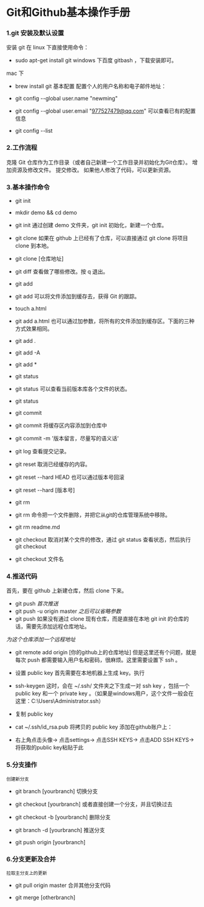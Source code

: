 # Git和Github基本操作手册
### 1.git 安装及默认设置
安装 git
在 linux 下直接使用命令：

- sudo apt-get install git
windows 下百度 gitbash ，下载安装即可。

mac 下

- brew install git
基本配置
配置个人的用户名称和电子邮件地址：

- git config --global user.name "newming"
- git config --global user.email "977527479@qq.com"
可以查看已有的配置信息
- git config --list
### 2.工作流程
克隆 Git 仓库作为工作目录（或者自己新建一个工作目录并初始化为Git仓库）。
增加资源及修改文件。
提交修改。
如果他人修改了代码，可以更新资源。
### 3.基本操作命令
 - git init
 - mkdir demo && cd demo
 - git init
通过创建 demo 文件夹，git init 初始化，新建一个仓库。

- git clone
如果在 github 上已经有了仓库，可以直接通过 git clone 将项目 clone 到本地。

- git clone [仓库地址]
- git diff
查看做了哪些修改。按 q 退出。

- git add
- git add 可以将文件添加到缓存去，获得 Git 的跟踪。

- touch a.html
- git add a.html
也可以通过加参数，将所有的文件添加到缓存区。下面的三种方式效果相同。

- git add .
- git add -A
- git add *
- git status
- git status 可以查看当前版本库各个文件的状态。

- git status
- git commit
- git commit 将缓存区内容添加到仓库中

- git commit -m '版本留言，尽量写的语义话'
- git log
查看提交记录。

- git reset
取消已经缓存的内容。

- git reset --hard HEAD
也可以通过版本号回滚

- git reset --hard [版本号]
- git rm
- git rm 命令把一个文件删除，并把它从git的仓库管理系统中移除。

- git rm readme.md
- git checkout
取消对某个文件的修改，通过 git status 查看状态，然后执行 git checkout

- git checkout 文件名
### 4.推送代码
首先，要在 github 上新建仓库，然后 clone 下来。

- git push
*首次推送*
- git push -u origin master
*之后可以省略参数*
- git push
如果没有通过 clone 现有仓库，而是直接在本地 git init 的仓库的话，需要先添加远程仓库地址。

*为这个仓库添加一个远程地址*
- git remote add origin [你的github上的仓库地址]
但是这里还有个问题，就是每次 push 都需要输入用户名和密码，很麻烦。这里需要设置下 ssh 。

- 设置 public key
首先需要在本地机器上生成 key。执行

- ssh-keygen
这时，会在 ~/.ssh/ 文件夹之下生成一对 ssh key ，包括一个 public key 和一个 private key 。（如果是windows用户，这个文件一般会在这里：C:\Users\Administrator.ssh）

- 复制 public key

- cat  ~/.ssh/id_rsa.pub
将拷贝的 public key 添加在github账户上：

- 右上角点击头像-> 点击settings-> 点击SSH KEYS-> 点击ADD SSH KEYS-> 将获取的public key粘贴于此
### 5.分支操作
    创建新分支

- git branch [yourbranch]
切换分支

- git checkout [yourbranch]
或者直接创建一个分支，并且切换过去

- git checkout -b [yourbranch]
删除分支

- git branch -d [yourbranch]
推送分支

- git push origin [yourbranch]
### 6.分支更新及合并
    拉取主分支上的更新

- git pull origin master
合并其他分支代码

- git merge [otherbranch]
